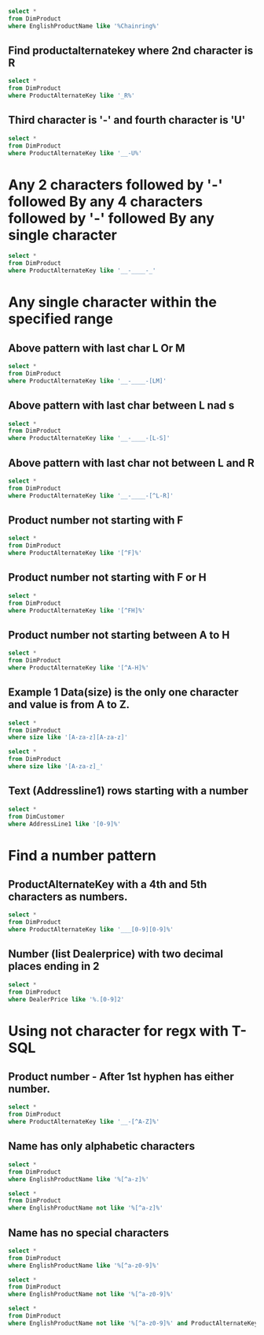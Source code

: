 
```SQL
select *
from DimProduct
where EnglishProductName like '%Chainring%'
```

## Find productalternatekey where 2nd character is R
```SQL
select *
from DimProduct
where ProductAlternateKey like '_R%'
```

## Third character is '-' and fourth character is 'U'
```SQL
select *
from DimProduct
where ProductAlternateKey like '__-U%'
```

# Any 2 characters followed by '-' followed By any 4 characters followed by '-' followed By any single character
```SQL
select *
from DimProduct
where ProductAlternateKey like '__-____-_'
```

# Any single character within the specified range 
## Above pattern with last char L Or M 
```SQL
select *
from DimProduct
where ProductAlternateKey like '__-____-[LM]'
```

## Above pattern with last char between L nad s
```SQL
select *
from DimProduct
where ProductAlternateKey like '__-____-[L-S]'
```

## Above pattern with last char not between L and R
```SQL
select *
from DimProduct
where ProductAlternateKey like '__-____-[^L-R]'
```

## Product number not starting with F
```SQL
select *
from DimProduct
where ProductAlternateKey like '[^F]%'
```

## Product number not starting with F or H
```SQL
select *
from DimProduct
where ProductAlternateKey like '[^FH]%'
```

## Product number not starting between A to H
```SQL
select *
from DimProduct
where ProductAlternateKey like '[^A-H]%'
```

## Example 1 Data(size) is the only one character  and value is from A to Z.
```SQL
select *
from DimProduct
where size like '[A-za-z][A-za-z]'
```
```SQL
select *
from DimProduct
where size like '[A-za-z]_'
```

## Text (Addressline1) rows starting with a number
```SQL
select *
from DimCustomer
where AddressLine1 like '[0-9]%'
```

# Find a number pattern
## ProductAlternateKey with a 4th and 5th characters as numbers.
```SQL
select *
from DimProduct
where ProductAlternateKey like '___[0-9][0-9]%'
```

## Number (list Dealerprice) with two decimal places ending in 2
```SQL
select *
from DimProduct
where DealerPrice like '%.[0-9]2'
```

# Using not character for regx with T-SQL
## Product number - After 1st hyphen has either number.
```SQL
select *
from DimProduct
where ProductAlternateKey like '__-[^A-Z]%'
```

## Name has only alphabetic characters
```SQL
select *
from DimProduct
where EnglishProductName like '%[^a-z]%'
```
```SQL
select *
from DimProduct
where EnglishProductName not like '%[^a-z]%'
```

## Name has no special characters
```SQL
select *
from DimProduct
where EnglishProductName like '%[^a-z0-9]%'
```
```SQL
select *
from DimProduct
where EnglishProductName not like '%[^a-z0-9]%'
```
```SQL
select *
from DimProduct
where EnglishProductName not like '%[^a-z0-9]%' and ProductAlternateKey not like '%[^a-z0-9]%'
```
